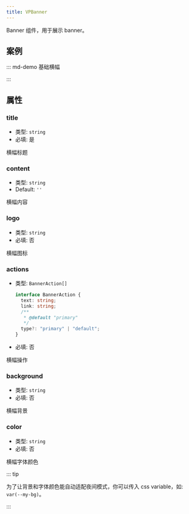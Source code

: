 ```yaml
---
title: VPBanner
---
```


Banner 组件，用于展示 banner。

<!-- more -->

## 案例

<!-- #region demo -->

::: md-demo 基础横幅

<VPBanner
  title="Mr.Hope"
  content="Where there is light, there is hope"
  logo="https://mister-hope.com/logo.svg"
  :actions='[
    {
      text: "访问",
      link:"https://mister-hope.com",
    },
    {
      text: "仓库",
      link: "https://github/Mister-Hope/Mister-Hope.github.io",
      type: "default",
    },
  ]'
/>

:::

<!-- #endregion demo -->

## 属性

### title

- 类型: `string`
- 必填: 是

横幅标题

### content

- 类型: `string`
- Default: `''`

横幅内容

### logo

- 类型: `string`
- 必填: 否

横幅图标

### actions

- 类型: `BannerAction[]`

  ```ts
  interface BannerAction {
    text: string;
    link: string;
    /**
     * @default "primary"
     */
    type?: "primary" | "default";
  }
  ```

- 必填: 否

横幅操作

### background

- 类型: `string`
- 必填: 否

横幅背景

### color

- 类型: `string`
- 必填: 否

横幅字体颜色

::: tip

为了让背景和字体颜色能自动适配夜间模式，你可以传入 css variable，如: `var(--my-bg)`。

:::
